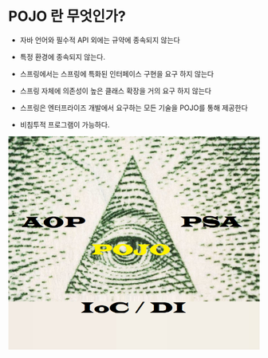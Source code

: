
# POJO 란 무엇인가?

- 자바 언어와 필수적 API 외에는 규약에 종속되지 않는다
- 특정 환경에 종속되지 않는다.
- 스프링에서는 스프링에 특화된 인터페이스 구현을 요구 하지 않는다
- 스프링 자체에 의존성이 높은 클래스 확장을 거의 요구 하지 않는다

- 스프링은 엔터프라이즈 개발에서 요구하는 모든 기술을 POJO를 통해 제공한다
- 비침투적 프로그램이 가능하다.

<img alt="GIF" src="https://github.com/songk1992/bitacademydiary_note_2020/blob/main/img/POJO.png"  />

